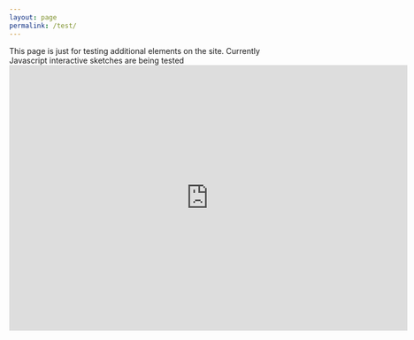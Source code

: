 ```yaml
---
layout: page
permalink: /test/
---
```


<head>
<script src="https://cdnjs.cloudflare.com/ajax/libs/p5.js/1.5.0/p5.js"></script>
    <script src="https://cdnjs.cloudflare.com/ajax/libs/p5.js/1.5.0/addons/p5.sound.min.js"></script>
    <link rel="stylesheet" type="text/css" href="style.css">
    <meta charset="utf-8" />
  
 </head>
 <body>
 This page is just for testing additional elements on the site. Currently Javascript interactive sketches are being tested
<div class="row">
        <iframe src="https://editor.p5js.org/brocktree/full/vjD97ySpG" width="720" height="480" frameBorder="0" scrolling="no" id="testFrame" style="position:absolute;"></iframe>
    </div>



 </body>